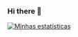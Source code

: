 ### Hi there 👋

<!--
**RubensRafael/RubensRafael** is a ✨ _special_ ✨ repository because its `README.md` (this file) appears on your GitHub profile.

Here are some ideas to get you started:

- 🔭 I’m currently working on ...
- 🌱 I’m currently learning ...
- 👯 I’m looking to collaborate on ...
- 🤔 I’m looking for help with ...
- 💬 Ask me about ...
- 📫 How to reach me: ...
- 😄 Pronouns: ...
- ⚡ Fun fact: ...
-->

[![Minhas estatísticas](https://github-readme-stats.vercel.app/api?username=RubensRafael&hide=stars,issues,contribs)](https://github.com/anuraghazra/github-readme-stats)
